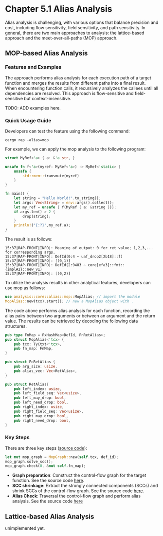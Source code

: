 # Chapter 5.1 Alias Analysis
Alias analysis is challenging, with various options that balance precision and cost, including flow sensitivity, field sensitivity, and path sensitivity. In general, there are two main approaches to analysis: the lattice-based approach and the meet-over-all-paths (MOP) approach.

## MOP-based Alias Analysis
### Features and Examples
The approach performs alias analysis for each execution path of a target function and merges the results from different paths into a final result. When encountering function calls, it recursively analyzes the callees until all dependencies are resolved. This approach is flow-sensitive and field-sensitive but context-insensitive.

TODO: ADD examples here.
 
### Quick Usage Guide

Developers can test the feature using the following command:
```
cargo rap -alias=mop
```

For example, we can apply the mop analysis to the following program:
```rust
struct MyRef<'a> { a: &'a str, }

unsafe fn f<'a>(myref: MyRef<'a>) -> MyRef<'static> {
    unsafe {
        std::mem::transmute(myref)
    }
}

fn main() {
    let string = "Hello World!".to_string();
    let args: Vec<String> = env::args().collect();
    let my_ref = unsafe { f(MyRef { a: &string })};
    if args.len() > 2 {
        drop(string);
    }
    println!("{:?}",my_ref.a);
}
```

The result is as follows:
```
15:37|RAP-FRONT|INFO|: Meaning of output: 0 for ret value; 1,2,3,... for corresponding args.
15:37|RAP-FRONT|INFO|: DefId(0:4 ~ uaf_drop2[2b18]::f)
15:37|RAP-FRONT|INFO|: [(0,1)]
15:37|RAP-FRONT|INFO|: DefId(2:9483 ~ core[efa3]::fmt::{impl#2}::new_v1)
15:37|RAP-FRONT|INFO|: [(0,2)]
```

To utilize the analysis results in other analytical features, developers can use mop as follows:
```rust
use analysis::core::alias::mop::MopAlias; // import the module
MopAlias::new(tcx).start(); // new a MopAlias object with .
```

The code above performs alias analysis for each function, recording the alias pairs between two arguments or between an argument and the return value. The results can be retrieved by decoding the following data structures.
```rust
pub type FnMap = FxHashMap<DefId, FnRetAlias>;
pub struct MopAlias<'tcx> {
    pub tcx: TyCtxt<'tcx>,
    pub fn_map: FnMap,
}

pub struct FnRetAlias {
    pub arg_size: usize,
    pub alias_vec: Vec<RetAlias>,
}

pub struct RetAlias{
    pub left_index: usize,
    pub left_field_seq: Vec<usize>, 
    pub left_may_drop: bool, 
    pub left_need_drop: bool,
    pub right_index: usize,
    pub right_field_seq: Vec<usize>,
    pub right_may_drop: bool, 
    pub right_need_drop: bool,
}
```

### Key Steps
There are three key steps ([source code](https://github.com/Artisan-Lab/RAP/blob/f76b764cb5b66ccfddd19dc083586b7a6a90b576/rap/src/analysis/core/alias/mop.rs#L57C13-L59C50)):
```rust
let mut mop_graph = MopGraph::new(self.tcx, def_id);
mop_graph.solve_scc();
mop_graph.check(0, &mut self.fn_map);
```

* **Graph preparation**: Construct the control-flow graph for the target function. See the source code [here](https://github.com/Artisan-Lab/RAP/blob/f76b764cb5b66ccfddd19dc083586b7a6a90b576/rap/src/analysis/core/alias/mop/graph.rs#L129).
* **SCC shrinkage**: Extract the strongly connected components (SCCs) and shrink SCCs of the control-flow graph. See the source code [here](https://github.com/Artisan-Lab/RAP/blob/f76b764cb5b66ccfddd19dc083586b7a6a90b576/rap/src/analysis/core/alias/mop/graph.rs#L417).
* **Alias Check**: Traversal the control-flow graph and perform alias analysis. See the source code [here](https://github.com/Artisan-Lab/RAP/blob/f76b764cb5b66ccfddd19dc083586b7a6a90b576/rap/src/analysis/core/alias/mop/mop.rs#L34)



## Lattice-based Alias Analysis

unimplemented yet.

